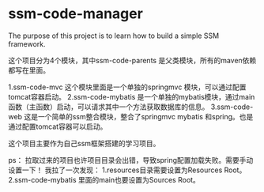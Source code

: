# ssm-code-manager
The purpose of this project is to learn how to build a simple SSM framework.

这个项目分为4个模块，其中ssm-code-parents 是父类模块，所有的maven依赖都写在里面。

1.ssm-code-mvc 这个模块里面是一个单独的springmvc 模块，可以通过配置tomcat容器启动。
2.ssm-code-mybatis 是一个单独的mybatis模块，通过main函数（主函数）启动，可以请求其中一个方法获取数据库的信息。
3.ssm-code-web 这是一个简单的ssm整合模块，整合了springmvc mybatis 和spring。也是通过配置tomcat容器可以启动。

这个项目主要作为自己ssm框架搭建的学习项目。

ps：
拉取过来的项目也许项目目录会出错，导致spring配置加载失败。需要手动设置一下！
我拉了一次发现：
1.resources目录需要设置为Resources Root。
2.ssm-code-mybatis 里面的main也要设置为Sources Root。


